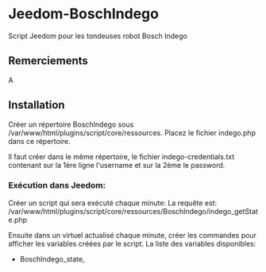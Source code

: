 # Jeedom-BoschIndego
Script Jeedom pour les tondeuses robot Bosch Indego

## Remerciements
A 

## Installation
Créer un répertoire BoschIndego sous /var/www/html/plugins/script/core/ressources. Placez le fichier indego.php dans ce répertoire.

Il faut créer dans le même répertoire, le fichier indego-credentials.txt contenant sur la 1ère ligne l'username et sur la 2ème le password.

### Exécution dans Jeedom:

Créer un script qui sera exécuté chaque minute:
La requête est: /var/www/html/plugins/script/core/ressources/BoschIndego/indego_getState.php


Ensuite dans un virtuel actualisé chaque minute, créer les commandes pour afficher les variables créées par le script.
La liste des variables disponibles: 
- BoschIndego_state,
